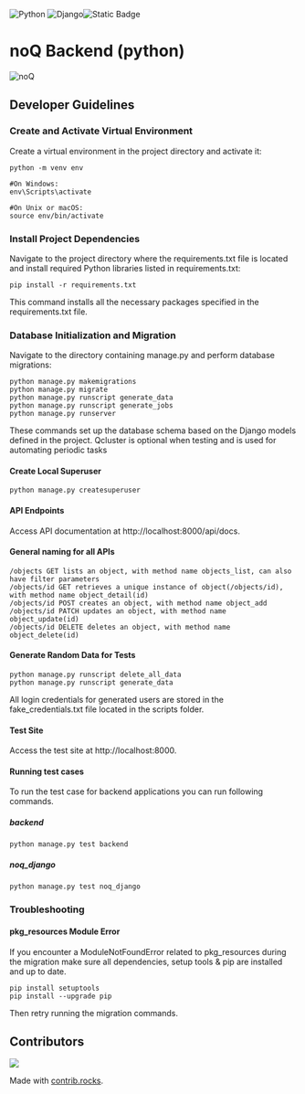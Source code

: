 ![Python](https://img.shields.io/badge/python-3670A0?style=for-the-badge&logo=python&logoColor=ffdd54) ![Django](https://img.shields.io/badge/django-%23092E20.svg?style=for-the-badge&logo=django&logoColor=white)![Static Badge](https://img.shields.io/badge/Build-In_Progress-yellow?logo=github)


# noQ Backend (python)
![noQ](https://noq.nu/wp-content/uploads/2024/04/Logotyp_PNG-300x169.png)
## Developer Guidelines

### Create and Activate Virtual Environment
 Create a virtual environment in the project directory and activate it:
    
    python -m venv env
   
    #On Windows:
    env\Scripts\activate
   
    #On Unix or macOS:
    source env/bin/activate

### Install Project Dependencies
Navigate to the project directory where the requirements.txt file is located and install required Python libraries listed in requirements.txt:

    pip install -r requirements.txt
   
This command installs all the necessary packages specified in the requirements.txt file.

### Database Initialization and Migration
Navigate to the directory containing manage.py and perform database migrations:

    python manage.py makemigrations
    python manage.py migrate
    python manage.py runscript generate_data
    python manage.py runscript generate_jobs
    python manage.py runserver
    

These commands set up the database schema based on the Django models defined in the project.
Qcluster is optional when testing and is used for automating periodic tasks

#### Create Local Superuser

    python manage.py createsuperuser
   
#### API Endpoints
Access API documentation at http://localhost:8000/api/docs.

#### General naming for all APIs
    
    /objects GET lists an object, with method name objects_list, can also have filter parameters
    /objects/id GET retrieves a unique instance of object(/objects/id), with method name object_detail(id)
    /objects/id POST creates an object, with method name object_add
    /objects/id PATCH updates an object, with method name object_update(id)
    /objects/id DELETE deletes an object, with method name object_delete(id)

#### Generate Random Data for Tests
    python manage.py runscript delete_all_data
    python manage.py runscript generate_data

All login credentials for generated users are stored in the fake_credentials.txt file located in the scripts folder.

#### Test Site
Access the test site at http://localhost:8000.

#### Running test cases
To run the test case for backend applications you can run following commands.
##### backend
    python manage.py test backend
##### noq_django
    python manage.py test noq_django

### Troubleshooting
#### pkg_resources Module Error
If you encounter a ModuleNotFoundError related to pkg_resources during the migration make sure all dependencies, setup tools & pip are installed and up to date.

    pip install setuptools
    pip install --upgrade pip

Then retry running the migration commands.

## Contributors
<a href="https://github.com/noQ-sweden/noq_backend_python/graphs/contributors">
    <img src="https://contrib.rocks/image?repo=noQ-sweden/noq_backend_python" />
</a>

Made with [contrib.rocks](https://contrib.rocks).
